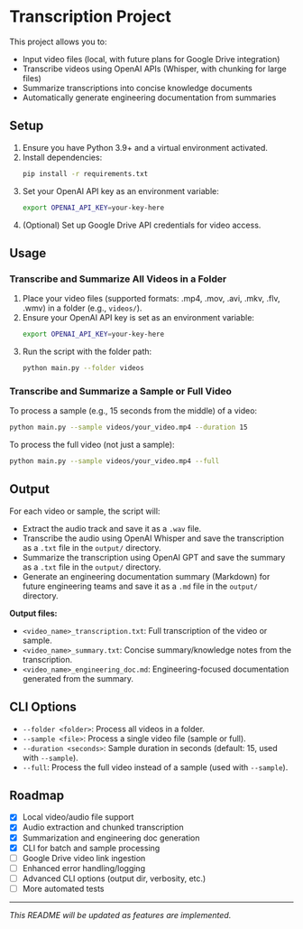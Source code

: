 # Transcription Project

This project allows you to:
- Input video files (local, with future plans for Google Drive integration)
- Transcribe videos using OpenAI APIs (Whisper, with chunking for large files)
- Summarize transcriptions into concise knowledge documents
- Automatically generate engineering documentation from summaries

## Setup
1. Ensure you have Python 3.9+ and a virtual environment activated.
2. Install dependencies:
   ```sh
   pip install -r requirements.txt
   ```
3. Set your OpenAI API key as an environment variable:
   ```sh
   export OPENAI_API_KEY=your-key-here
   ```
4. (Optional) Set up Google Drive API credentials for video access.

## Usage

### Transcribe and Summarize All Videos in a Folder
1. Place your video files (supported formats: .mp4, .mov, .avi, .mkv, .flv, .wmv) in a folder (e.g., `videos/`).
2. Ensure your OpenAI API key is set as an environment variable:
   ```sh
   export OPENAI_API_KEY=your-key-here
   ```
3. Run the script with the folder path:
   ```sh
   python main.py --folder videos
   ```

### Transcribe and Summarize a Sample or Full Video
To process a sample (e.g., 15 seconds from the middle) of a video:
```sh
python main.py --sample videos/your_video.mp4 --duration 15
```
To process the full video (not just a sample):
```sh
python main.py --sample videos/your_video.mp4 --full
```

## Output
For each video or sample, the script will:
- Extract the audio track and save it as a `.wav` file.
- Transcribe the audio using OpenAI Whisper and save the transcription as a `.txt` file in the `output/` directory.
- Summarize the transcription using OpenAI GPT and save the summary as a `.txt` file in the `output/` directory.
- Generate an engineering documentation summary (Markdown) for future engineering teams and save it as a `.md` file in the `output/` directory.

**Output files:**
- `<video_name>_transcription.txt`: Full transcription of the video or sample.
- `<video_name>_summary.txt`: Concise summary/knowledge notes from the transcription.
- `<video_name>_engineering_doc.md`: Engineering-focused documentation generated from the summary.

## CLI Options
- `--folder <folder>`: Process all videos in a folder.
- `--sample <file>`: Process a single video file (sample or full).
- `--duration <seconds>`: Sample duration in seconds (default: 15, used with `--sample`).
- `--full`: Process the full video instead of a sample (used with `--sample`).

## Roadmap
- [x] Local video/audio file support
- [x] Audio extraction and chunked transcription
- [x] Summarization and engineering doc generation
- [x] CLI for batch and sample processing
- [ ] Google Drive video link ingestion
- [ ] Enhanced error handling/logging
- [ ] Advanced CLI options (output dir, verbosity, etc.)
- [ ] More automated tests

---

*This README will be updated as features are implemented.*
